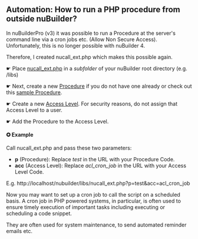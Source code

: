 ## Automation: How to run a PHP procedure from outside nuBuilder?

In nuBuilderPro (v3) it was possible to run a Procedure at the server's command line via a cron jobs etc. 
(Allow Non Secure Access). Unfortunately, this is no longer possible with nuBuilder 4.

Therefore, I created nucall_ext.php which makes this possible again.

☛ Place [nucall_ext.php](nucall_ext.php) in a *subfolder* of your nuBuilder root directory (e.g. /libs)

☛ Next, create a new [Procedure](https://wiki.nubuilder.net/nubuilderforte/index.php/Procedures) if you do not have one already or check out this [sample Procedure](sample_procedure.php). 

☛ Create a new [Access Level](https://wiki.nubuilder.net/nubuilderforte/index.php/User_Access#Creating_an_Access_Level). For security reasons, do not assign that Access Level to a user. 

☛ Add the Procedure to the Access Level.

#### ✪ Example

Call nucall_ext.php and pass these two parameters:

* **p** (Procedure): Replace *test* in the URL with your Procedure Code.
* **acc** (Access Level): Replace *acl_cron_job* in the URL with your Access Level Code.

E.g. http://localhost/nubuilder/libs/nucall_ext.php?p=test&acc=acl_cron_job

Now you may want to set up a cron job to call the script on a scheduled basis.
A cron job in PHP powered systems, in particular, is often used to ensure timely execution of important tasks including executing or scheduling a code 
snippet. 

They are often used for system maintenance, to send automated reminder emails etc.
